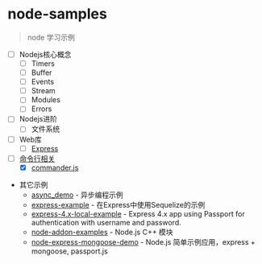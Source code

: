 # node-samples

> node 学习示例

- [ ] Nodejs核心概念
  - [ ] Timers
  - [ ] Buffer
  - [ ] Events
  - [ ] Stream
  - [ ] Modules
  - [ ] Errors
- [ ] Nodejs进阶
  - [ ] 文件系统
- [ ] Web库
  - [ ] [Express](./express)
- [ ] [命令行相关](./command-line)
  - [x] [commander.js](./command-line/commander)
- 其它示例
  - [async_demo](https://github.com/alsotang/async_demo) - 异步编程示例
  - [express-example](https://github.com/sequelize/express-example) - 在Express中使用Sequelize的示例
  - [express-4.x-local-example](https://github.com/passport/express-4.x-local-example) - Express 4.x app using Passport for authentication with username and password.
  - [node-addon-examples](https://github.com/nodejs/node-addon-examples) - Node.js C++ 模块
  - [node-express-mongoose-demo](https://github.com/madhums/node-express-mongoose-demo) - Node.js 简单示例应用，express + mongoose, passport.js